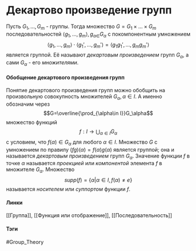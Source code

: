 # Декартово произведение групп
Пусть $G_1,\dots,G_m$ - группы. Тогда множество $G=G_1\times\dots\times G_m$ последовательностей $\langle g_1,\dots,g_m\rangle,g_{\alpha\in}G_\alpha$ с покомпонентным умножением 
$$\langle g_1,\dots,g_m\rangle\cdot\langle g_1',\dots,g_m'\rangle=\langle g_1g_1',\dots,g_mg_m'\rangle$$
является группой. Её называют *декартовым произведением* групп $G_\alpha$, а сами $G_\alpha$ - его *множителями*.

#### Обобщение декартового произведения групп
Понятие декартового произведения групп можно обобщить на произвольную совокупность множителей $G_\alpha,\alpha\in I$. А именно обозначим через 
$$G=\overline{\prod_{\alpha\in I}}G_\alpha$$
множество функций 
$$f:I\rightarrow\bigcup_{\alpha\in I}G_\alpha$$
с условием, что $f(\alpha)\in G_\alpha$ для любого $\alpha\in I$. Множество $G$ с умножением по правилу $(fg)(\alpha)=f(\alpha)g(\alpha)$ является группой; она и называется *декартовым произведением* групп $G_\alpha$. Значение функции $f$ в точке $\alpha$ называется *проекцией* или *компонентой* элемента $f$ в множителе $G_\alpha$. Множество 
$$supp(f)=\{\alpha|\alpha\in I,f(\alpha)\neq e\}$$
называется *носителем* или *суппортом* функции $f$.

#### Линки 
[[Группа]],
[[Функция или отображение]],
[[Последовательность]]
#### Тэги 
 #Group_Theory 
